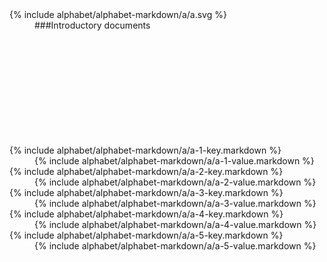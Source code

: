 

<dl>

<dt markdown="1" font-witdh="100%" height="200px">
{% include alphabet/alphabet-markdown/a/a.svg %}
</dt>
<dd>
<div markdown="1" style="height:200px">
###Introductory documents
</div>

<dt markdown="1">
{% include alphabet/alphabet-markdown/a/a-1-key.markdown %}
</dt>
<dd>
<div markdown="1">
{% include alphabet/alphabet-markdown/a/a-1-value.markdown %}
</div>

<dt markdown="1">
{% include alphabet/alphabet-markdown/a/a-2-key.markdown %}
</dt>
<dd>
<div markdown="1">
{% include alphabet/alphabet-markdown/a/a-2-value.markdown %}
</div>

<dt markdown="1">
{% include alphabet/alphabet-markdown/a/a-3-key.markdown %}
</dt>
<dd>
<div markdown="1">
{% include alphabet/alphabet-markdown/a/a-3-value.markdown %}
</div>

<dt markdown="1">
{% include alphabet/alphabet-markdown/a/a-4-key.markdown %}
</dt>
<dd>
<div markdown="1">
{% include alphabet/alphabet-markdown/a/a-4-value.markdown %}
</div>

<dt markdown="1">
{% include alphabet/alphabet-markdown/a/a-5-key.markdown %}
</dt>
<dd>
<div markdown="1">
{% include alphabet/alphabet-markdown/a/a-5-value.markdown %}
</div>
</dd>

</dl>
